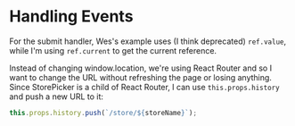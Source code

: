 # Handling Events

For the submit handler, Wes's example uses (I think deprecated) `ref.value`, while I'm using `ref.current` to get the current reference.

Instead of changing window.location, we're using React Router and so I want to change the URL without refreshing the page or losing anything. Since StorePicker is a child of React Router, I can use `this.props.history` and push a new URL to it:

```js
this.props.history.push(`/store/${storeName}`);
```
